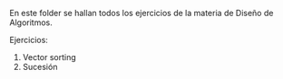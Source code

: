 En este folder se hallan todos los ejercicios de la materia de Diseño de Algoritmos.

Ejercicios:
1. Vector sorting
2. Sucesión
